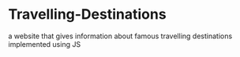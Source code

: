 # Travelling-Destinations
a website that gives information about famous travelling destinations implemented using JS
